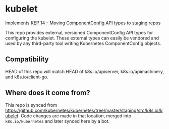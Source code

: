 # kubelet

Implements [KEP 14 - Moving ComponentConfig API types to staging repos](https://github.com/kubernetes/enhancements/blob/master/keps/sig-cluster-lifecycle/wgs/0014-20180707-componentconfig-api-types-to-staging.md#kubelet-changes)

This repo provides external, versioned ComponentConfig API types for configuring the kubelet.
These external types can easily be vendored and used by any third-party tool writing Kubernetes
ComponentConfig objects.

## Compatibility

HEAD of this repo will match HEAD of k8s.io/apiserver, k8s.io/apimachinery, and k8s.io/client-go.

## Where does it come from?

This repo is synced from https://github.com/kubernetes/kubernetes/tree/master/staging/src/k8s.io/kubelet.
Code changes are made in that location, merged into `k8s.io/kubernetes` and later synced here by a bot.
